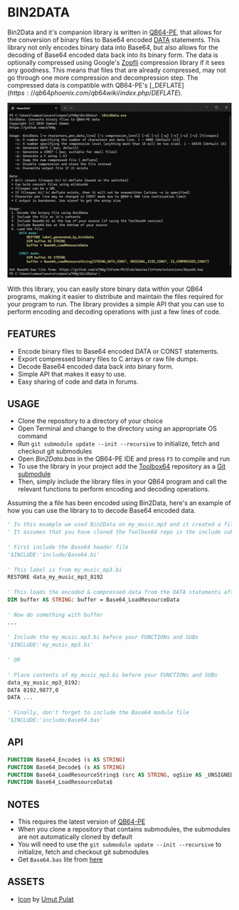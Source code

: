 # BIN2DATA

Bin2Data and it's companion library is written in [QB64-PE](https://github.com/QB64-Phoenix-Edition/QB64pe), that allows for the conversion of binary files to Base64 encoded [DATA](https://qb64phoenix.com/qb64wiki/index.php/DATA) statements. This library not only encodes binary data into Base64, but also allows for the decoding of Base64 encoded data back into its binary form. The data is optionally compressed using Google's [Zopfli](https://github.com/google/zopfli) compression library if it sees any goodness. This means that files that are already compressed, may not go through one more compression and decompression step. The compressed data is compatible with QB64-PE's [_DEFLATE$](https://qb64phoenix.com/qb64wiki/index.php/DEFLATE$).

![Screenshot](screenshot.png)

With this library, you can easily store binary data within your QB64 programs, making it easier to distribute and maintain the files required for your program to run. The library provides a simple API that you can use to perform encoding and decoding operations with just a few lines of code.

## FEATURES

* Encode binary files to Base64 encoded DATA or CONST statements.
* Export compressed binary files to C arrays or raw file dumps.
* Decode Base64 encoded data back into binary form.
* Simple API that makes it easy to use.
* Easy sharing of code and data in forums.

## USAGE

* Clone the repository to a directory of your choice
* Open Terminal and change to the directory using an appropriate OS command
* Run `git submodule update --init --recursive` to initialize, fetch and checkout git submodules
* Open *Bin2Data.bas* in the QB64-PE IDE and press `F5` to compile and run
* To use the library in your project add the [Toolbox64](https://github.com/a740g/Toolbox64) repository as a [Git submodule](https://git-scm.com/book/en/v2/Git-Tools-Submodules)
* Then, simply include the library files in your QB64 program and call the relevant functions to perform encoding and decoding operations.

Assuming the a file has been encoded using Bin2Data, here's an example of how you can use the library to to decode Base64 encoded data.

```vb
' In this example we used Bin2Data on my_music.mp3 and it created a file called my_music.mp3.bi
' It assumes that you have cloned the Toolbox64 repo in the include subdirectory under your project directory

' First include the Base64 header file
'$INCLUDE:'include/Base64.bi'

' This label is from my_music_mp3.bi
RESTORE data_my_music_mp3_8192

' This loads the encoded & compressed data from the DATA statements after the label above
DIM buffer AS STRING: buffer = Base64_LoadResourceData 

' Now do something with buffer
...

' Include the my_music.mp3.bi before your FUNCTIONs and SUBs
'$INCLUDE:'my_music_mp3.bi'

' OR

' Place contents of my_music_mp3.bi before your FUNCTIONs and SUBs
data_my_music_mp3_8192:
DATA 8192,9877,0
DATA ...

' Finally, don't forget to include the Base64 module file
'$INCLUDE:'include/Base64.bas'
```

## API

```vb
FUNCTION Base64_Encode$ (s AS STRING)
FUNCTION Base64_Decode$ (s AS STRING)
FUNCTION Base64_LoadResourceString$ (src AS STRING, ogSize AS _UNSIGNED LONG, isComp AS _BYTE)
FUNCTION Base64_LoadResourceData$
```

## NOTES

* This requires the latest version of [QB64-PE](https://github.com/QB64-Phoenix-Edition/QB64pe)
* When you clone a repository that contains submodules, the submodules are not automatically cloned by default
* You will need to use the `git submodule update --init --recursive` to initialize, fetch and checkout git submodules
* Get `Base64.bas` lite from [here](https://github.com/a740g/InForm-PE/blob/master/InForm/extensions/Base64.bas)

## ASSETS

* [Icon](https://www.iconarchive.com/artist/umut-pulat.html) by [Umut Pulat](http://12m3.deviantart.com/)
